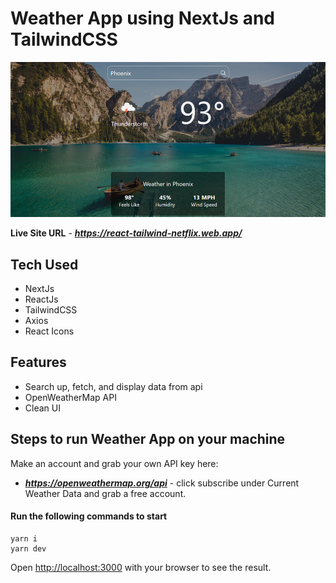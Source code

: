 # Weather App using NextJs and TailwindCSS

![Weather App - Desktop Version](https://github.com/stephorc/nextjs-tailwind-weather-app/blob/main/public/nextjs-tailwind-weather-app.png)

**Live Site URL** - ***https://react-tailwind-netflix.web.app/***

## Tech Used

- NextJs
- ReactJs
- TailwindCSS
- Axios
- React Icons

## Features

- Search up, fetch, and display data from api
- OpenWeatherMap API
- Clean UI

## Steps to run Weather App on your machine

Make an account and grab your own API key here:
- ***https://openweathermap.org/api*** - click subscribe under Current Weather Data and grab a free account.

#### Run the following commands to start
```
yarn i
yarn dev
```
Open [http://localhost:3000](http://localhost:3000) with your browser to see the result.
